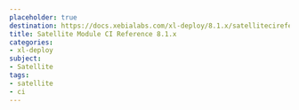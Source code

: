 ```yaml
---
placeholder: true
destination: https://docs.xebialabs.com/xl-deploy/8.1.x/satellitecireference.html
title: Satellite Module CI Reference 8.1.x
categories:
- xl-deploy
subject:
- Satellite
tags:
- satellite
- ci
---
```


